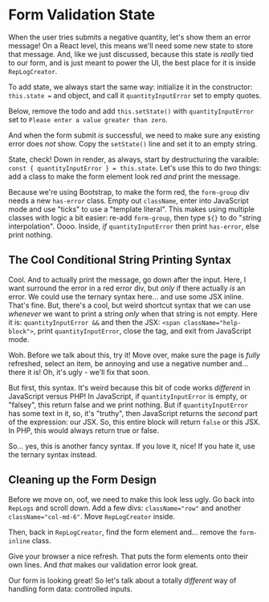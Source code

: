 # Form Validation State

When the user tries submits a negative quantity, let's show them an error message!
On a React level, this means we'll need some new state to store that message. And,
like we just discussed, because this state is *really* tied to our form, and is
just meant to power the UI, the best place for it is inside `RepLogCreator`.

To add state, we always start the same way: initialize it in the constructor:
`this.state =` and object, and call it `quantityInputError` set to empty quotes.

Below, remove the todo and add `this.setState()` with `quantityInputError` set
to `Please enter a value greater than zero`.

And when the form submit *is* successful, we need to make sure any existing error
does *not* show. Copy the `setState()` line and set it to an empty string.

State, check! Down in render, as always, start by destructuring the varaible:
`const { quantityInputError } = this.state`. Let's use this to do *two* things:
add a class to make the form element look red *and* print the message.

Because we're using Bootstrap, to make the form red, the `form-group` div needs
a new `has-error` class. Empty out `className`, enter into JavaScript mode and use
"ticks" to use a "template literal". This makes using multiple classes with logic
a bit easier: re-add `form-group`, then type `${}` to do "string interpolation".
Oooo. Inside, *if* `quantityInputError` then print `has-error`, else print nothing.

## The Cool Conditional String Printing Syntax

Cool. And to actually print the message, go down after the input. Here, I want surround
the error in a red error div, but *only* if there actually *is* an error. We could
use the ternary syntax here... and use some JSX inline. That's fine. But, there's
a cool, but weird shortcut syntax that we can use *whenever* we want to print a
string *only* when that string is not empty. Here it is: `quantityInputError &&`
and then the JSX: `<span className="help-block">`, print `quantityInputError`,
close the tag, and exit from JavaScript mode.

Woh. Before we talk about this, try it! Move over, make sure the page is *fully*
refreshed, select an item, be annoying and use a negative number and... there
it is! Oh, it's ugly - we'll fix that soon.

But first, this syntax. It's weird because this bit of code works *different* in
JavaScript versus PHP! In JavaScript, if `quantityInputError` is empty, or "falsey",
this return false and we print nothing. But if `quantityInputError` has some text
in it, so, it's "truthy", then JavaScript returns the *second* part of the expression:
our JSX. So, this entire block will return `false` or this JSX. In PHP, this would
always return true or false.

So... yes, this is another fancy syntax. If you love it, nice! If you hate it, use
the ternary syntax instead.

## Cleaning up the Form Design

Before we move on, oof, we need to make this look less ugly. Go back into `RepLogs`
and scroll down. Add a few divs: `className="row"` and another
`className="col-md-6"`. Move `RepLogCreator` inside.

Then, back in `RepLogCreator`, find the form element and... remove the `form-inline`
class.

Give your browser a nice refresh. That puts the form elements onto their own lines.
And *that* makes our validation error look great.

Our form is looking great! So let's talk about a totally *different* way of handling
form data: controlled inputs.
